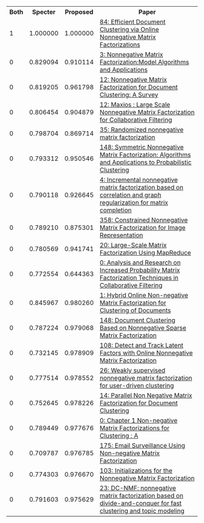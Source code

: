 <html><table><tr>
<th>Both</th>
<th>Specter</th>
<th>Proposed</th>
<th>Paper</th>
</tr>
<tr>
<td>1</td>
<td>1.000000</td>
<td>1.000000</td>
<td><a href="https://www.semanticscholar.org/paper/b3c6fefc0ffb2f94f81b049b2a5eadd8954aa220">84: Efficient Document Clustering via Online Nonnegative Matrix Factorizations</a></td>
</tr>
<tr>
<td>0</td>
<td>0.829094</td>
<td>0.910114</td>
<td><a href="https://www.semanticscholar.org/paper/cdd79264e7b8fcc732abb6b3a7a4817d41a87349">3: Nonnegative Matrix Factorization:Model,Algorithms and Applications</a></td>
</tr>
<tr>
<td>0</td>
<td>0.819205</td>
<td>0.961798</td>
<td><a href="https://www.semanticscholar.org/paper/8a54f9524f920e004bf25199ee75dbad5b214914">12: Nonnegative Matrix Factorization for Document Clustering: A Survey</a></td>
</tr>
<tr>
<td>0</td>
<td>0.806454</td>
<td>0.904879</td>
<td><a href="https://www.semanticscholar.org/paper/228ac84dc0b1bd8f1e42641ced0dd1397a86c104">12: Maxios : Large Scale Nonnegative Matrix Factorization for Collaborative Filtering</a></td>
</tr>
<tr>
<td>0</td>
<td>0.798704</td>
<td>0.869714</td>
<td><a href="https://www.semanticscholar.org/paper/916892547e193bfa198e59b2b2229b2d672a5cb8">35: Randomized nonnegative matrix factorization</a></td>
</tr>
<tr>
<td>0</td>
<td>0.793312</td>
<td>0.950546</td>
<td><a href="https://www.semanticscholar.org/paper/4adffe0ebdda59d39e43d42a41e1b6f80164f07e">148: Symmetric Nonnegative Matrix Factorization: Algorithms and Applications to Probabilistic Clustering</a></td>
</tr>
<tr>
<td>0</td>
<td>0.790118</td>
<td>0.926645</td>
<td><a href="https://www.semanticscholar.org/paper/e927df90923b787783b16e6bfdfd2a444dfe2c2d">4: Incremental nonnegative matrix factorization based on correlation and graph regularization for matrix completion</a></td>
</tr>
<tr>
<td>0</td>
<td>0.789210</td>
<td>0.875301</td>
<td><a href="https://www.semanticscholar.org/paper/2c024a6b7d5ab679f88202e413d5399dc8414257">358: Constrained Nonnegative Matrix Factorization for Image Representation</a></td>
</tr>
<tr>
<td>0</td>
<td>0.780569</td>
<td>0.941741</td>
<td><a href="https://www.semanticscholar.org/paper/8e29a318a905d4d9c7afd0b2c6e250e783e5aceb">20: Large-Scale Matrix Factorization Using MapReduce</a></td>
</tr>
<tr>
<td>0</td>
<td>0.772554</td>
<td>0.644363</td>
<td><a href="https://www.semanticscholar.org/paper/ef4a1e24a0cf1aa77fdf11c7cfa60a06e6e94a25">0: Analysis and Research on Increased Probability Matrix Factorization Techniques in Collaborative Filtering</a></td>
</tr>
<tr>
<td>0</td>
<td>0.845967</td>
<td>0.980260</td>
<td><a href="https://www.semanticscholar.org/paper/1cfbeac875061dc6bbba63800c804e19ea0f20a4">1: Hybrid Online Non-negative Matrix Factorization for Clustering of Documents</a></td>
</tr>
<tr>
<td>0</td>
<td>0.787224</td>
<td>0.979068</td>
<td><a href="https://www.semanticscholar.org/paper/c6f3380371d40109ab0863522777037de2e6b48d">148: Document Clustering Based on Nonnegative Sparse Matrix Factorization</a></td>
</tr>
<tr>
<td>0</td>
<td>0.732145</td>
<td>0.978909</td>
<td><a href="https://www.semanticscholar.org/paper/fbcfc8611ac49d5ad30da313ffe90d39bf98587f">108: Detect and Track Latent Factors with Online Nonnegative Matrix Factorization</a></td>
</tr>
<tr>
<td>0</td>
<td>0.777514</td>
<td>0.978552</td>
<td><a href="https://www.semanticscholar.org/paper/f91eec9148cc7dc5c5adbfbffec81763db8c0cb9">26: Weakly supervised nonnegative matrix factorization for user-driven clustering</a></td>
</tr>
<tr>
<td>0</td>
<td>0.752645</td>
<td>0.978226</td>
<td><a href="https://www.semanticscholar.org/paper/66ad868f7fe55db5b64f963533a6cb8e9a245257">14: Parallel Non Negative Matrix Factorization for Document Clustering</a></td>
</tr>
<tr>
<td>0</td>
<td>0.789449</td>
<td>0.977676</td>
<td><a href="https://www.semanticscholar.org/paper/cbb31694c3ca105c618c06374475ceb3aa80f9db">0: Chapter 1 Non-negative Matrix Factorizations for Clustering : A</a></td>
</tr>
<tr>
<td>0</td>
<td>0.709787</td>
<td>0.976785</td>
<td><a href="https://www.semanticscholar.org/paper/b2c428340508d0db283e00f15dea607bb6da2c9c">175: Email Surveillance Using Non-negative Matrix Factorization</a></td>
</tr>
<tr>
<td>0</td>
<td>0.774303</td>
<td>0.976670</td>
<td><a href="https://www.semanticscholar.org/paper/164ca7966d12e307f445b88f84e50c0512309e74">103: Initializations for the Nonnegative Matrix Factorization</a></td>
</tr>
<tr>
<td>0</td>
<td>0.791603</td>
<td>0.975629</td>
<td><a href="https://www.semanticscholar.org/paper/6e98e374bf530ce8613690e4bf3a4b29f20692d3">23: DC-NMF: nonnegative matrix factorization based on divide-and-conquer for fast clustering and topic modeling</a></td>
</tr>
</table></html>
